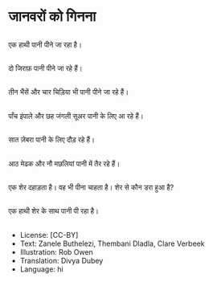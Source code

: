 # जानवरों को गिनना

##
एक हाथी पानी पीने जा रहा है।

##
दो जिराफ़ पानी पीने जा रहे हैं।

##
तीन भैंसें और चार चिड़िया भी पानी पीने जा रहे हैं।

##
पाँच इंपाले और छह जंगली सूअर पानी के लिए आ रहे हैं।

##
सात ज़ेबरा पानी के लिए दौड़ रहे हैं।

##
आठ मेढक और नौ मछलियां पानी में तैर रहे हैं।

##
एक शेर दहाड़ता है। वह भी पीना चाहता है। शेर से कौन डरा हुआ है?

##
एक हाथी शेर के साथ पानी पी रहा है।

##
* License: [CC-BY]
* Text: Zanele Buthelezi, Thembani Dladla, Clare Verbeek
* Illustration: Rob Owen
* Translation: Divya Dubey
* Language: hi
